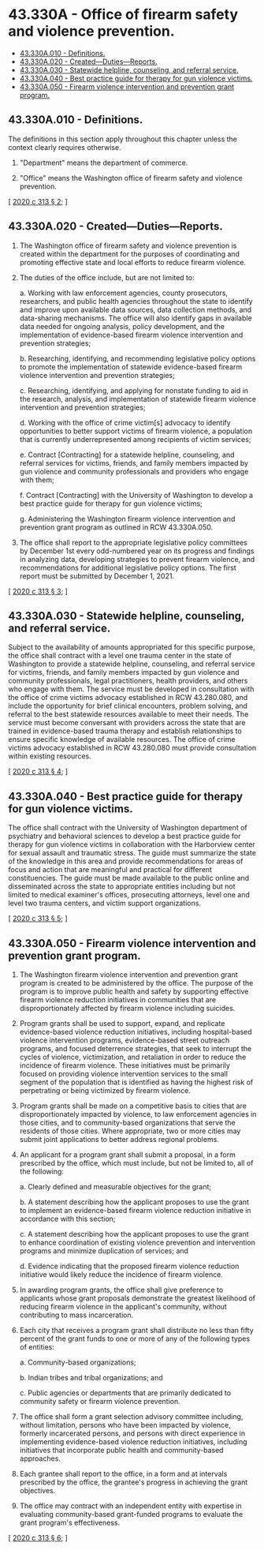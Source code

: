 # 43.330A - Office of firearm safety and violence prevention.
* [43.330A.010 - Definitions.](#43330a010---definitions)
* [43.330A.020 - Created—Duties—Reports.](#43330a020---createddutiesreports)
* [43.330A.030 - Statewide helpline, counseling, and referral service.](#43330a030---statewide-helpline-counseling-and-referral-service)
* [43.330A.040 - Best practice guide for therapy for gun violence victims.](#43330a040---best-practice-guide-for-therapy-for-gun-violence-victims)
* [43.330A.050 - Firearm violence intervention and prevention grant program.](#43330a050---firearm-violence-intervention-and-prevention-grant-program)
## 43.330A.010 - Definitions.
The definitions in this section apply throughout this chapter unless the context clearly requires otherwise.

1. "Department" means the department of commerce.

2. "Office" means the Washington office of firearm safety and violence prevention.

\[ [2020 c 313 § 2](http://lawfilesext.leg.wa.gov/biennium/2019-20/Pdf/Bills/Session%20Laws/Senate/6288-S.SL.pdf?cite=2020%20c%20313%20§%202); \]

## 43.330A.020 - Created—Duties—Reports.
1. The Washington office of firearm safety and violence prevention is created within the department for the purposes of coordinating and promoting effective state and local efforts to reduce firearm violence.

2. The duties of the office include, but are not limited to:

    a. Working with law enforcement agencies, county prosecutors, researchers, and public health agencies throughout the state to identify and improve upon available data sources, data collection methods, and data-sharing mechanisms. The office will also identify gaps in available data needed for ongoing analysis, policy development, and the implementation of evidence-based firearm violence intervention and prevention strategies;

    b. Researching, identifying, and recommending legislative policy options to promote the implementation of statewide evidence-based firearm violence intervention and prevention strategies;

    c. Researching, identifying, and applying for nonstate funding to aid in the research, analysis, and implementation of statewide firearm violence intervention and prevention strategies;

    d. Working with the office of crime victim[s] advocacy to identify opportunities to better support victims of firearm violence, a population that is currently underrepresented among recipients of victim services;

    e. Contract [Contracting] for a statewide helpline, counseling, and referral services for victims, friends, and family members impacted by gun violence and community professionals and providers who engage with them;

    f. Contract [Contracting] with the University of Washington to develop a best practice guide for therapy for gun violence victims;

    g. Administering the Washington firearm violence intervention and prevention grant program as outlined in RCW 43.330A.050.

3. The office shall report to the appropriate legislative policy committees by December 1st every odd-numbered year on its progress and findings in analyzing data, developing strategies to prevent firearm violence, and recommendations for additional legislative policy options. The first report must be submitted by December 1, 2021.

\[ [2020 c 313 § 3](http://lawfilesext.leg.wa.gov/biennium/2019-20/Pdf/Bills/Session%20Laws/Senate/6288-S.SL.pdf?cite=2020%20c%20313%20§%203); \]

## 43.330A.030 - Statewide helpline, counseling, and referral service.
Subject to the availability of amounts appropriated for this specific purpose, the office shall contract with a level one trauma center in the state of Washington to provide a statewide helpline, counseling, and referral service for victims, friends, and family members impacted by gun violence and community professionals, legal practitioners, health providers, and others who engage with them. The service must be developed in consultation with the office of crime victims advocacy established in RCW 43.280.080, and include the opportunity for brief clinical encounters, problem solving, and referral to the best statewide resources available to meet their needs. The service must become conversant with providers across the state that are trained in evidence-based trauma therapy and establish relationships to ensure specific knowledge of available resources. The office of crime victims advocacy established in RCW 43.280.080 must provide consultation within existing resources.

\[ [2020 c 313 § 4](http://lawfilesext.leg.wa.gov/biennium/2019-20/Pdf/Bills/Session%20Laws/Senate/6288-S.SL.pdf?cite=2020%20c%20313%20§%204); \]

## 43.330A.040 - Best practice guide for therapy for gun violence victims.
The office shall contract with the University of Washington department of psychiatry and behavioral sciences to develop a best practice guide for therapy for gun violence victims in collaboration with the Harborview center for sexual assault and traumatic stress. The guide must summarize the state of the knowledge in this area and provide recommendations for areas of focus and action that are meaningful and practical for different constituencies. The guide must be made available to the public online and disseminated across the state to appropriate entities including but not limited to medical examiner's offices, prosecuting attorneys, level one and level two trauma centers, and victim support organizations.

\[ [2020 c 313 § 5](http://lawfilesext.leg.wa.gov/biennium/2019-20/Pdf/Bills/Session%20Laws/Senate/6288-S.SL.pdf?cite=2020%20c%20313%20§%205); \]

## 43.330A.050 - Firearm violence intervention and prevention grant program.
1. The Washington firearm violence intervention and prevention grant program is created to be administered by the office. The purpose of the program is to improve public health and safety by supporting effective firearm violence reduction initiatives in communities that are disproportionately affected by firearm violence including suicides.

2. Program grants shall be used to support, expand, and replicate evidence-based violence reduction initiatives, including hospital-based violence intervention programs, evidence-based street outreach programs, and focused deterrence strategies, that seek to interrupt the cycles of violence, victimization, and retaliation in order to reduce the incidence of firearm violence. These initiatives must be primarily focused on providing violence intervention services to the small segment of the population that is identified as having the highest risk of perpetrating or being victimized by firearm violence.

3. Program grants shall be made on a competitive basis to cities that are disproportionately impacted by violence, to law enforcement agencies in those cities, and to community-based organizations that serve the residents of those cities. Where appropriate, two or more cities may submit joint applications to better address regional problems.

4. An applicant for a program grant shall submit a proposal, in a form prescribed by the office, which must include, but not be limited to, all of the following:

    a. Clearly defined and measurable objectives for the grant;

    b. A statement describing how the applicant proposes to use the grant to implement an evidence-based firearm violence reduction initiative in accordance with this section;

    c. A statement describing how the applicant proposes to use the grant to enhance coordination of existing violence prevention and intervention programs and minimize duplication of services; and

    d. Evidence indicating that the proposed firearm violence reduction initiative would likely reduce the incidence of firearm violence.

5. In awarding program grants, the office shall give preference to applicants whose grant proposals demonstrate the greatest likelihood of reducing firearm violence in the applicant's community, without contributing to mass incarceration.

6. Each city that receives a program grant shall distribute no less than fifty percent of the grant funds to one or more of any of the following types of entities:

    a. Community-based organizations;

    b. Indian tribes and tribal organizations; and

    c. Public agencies or departments that are primarily dedicated to community safety or firearm violence prevention.

7. The office shall form a grant selection advisory committee including, without limitation, persons who have been impacted by violence, formerly incarcerated persons, and persons with direct experience in implementing evidence-based violence reduction initiatives, including initiatives that incorporate public health and community-based approaches.

8. Each grantee shall report to the office, in a form and at intervals prescribed by the office, the grantee's progress in achieving the grant objectives.

9. The office may contract with an independent entity with expertise in evaluating community-based grant-funded programs to evaluate the grant program's effectiveness.

\[ [2020 c 313 § 6](http://lawfilesext.leg.wa.gov/biennium/2019-20/Pdf/Bills/Session%20Laws/Senate/6288-S.SL.pdf?cite=2020%20c%20313%20§%206); \]

